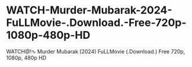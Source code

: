 # WATCH-Murder-Mubarak-2024-FuLLMovie-.Download.-Free-720p-1080p-480p-HD
WATCH@!∿ Murder Mubarak (2024) FuLLMovie (.Download.) Free 720p, 1080p, 480p HD
